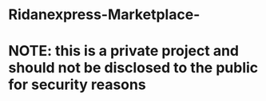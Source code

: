 # Ridanexpress-Marketplace-
# NOTE: this is a private project and should not be disclosed to the public for security reasons 
